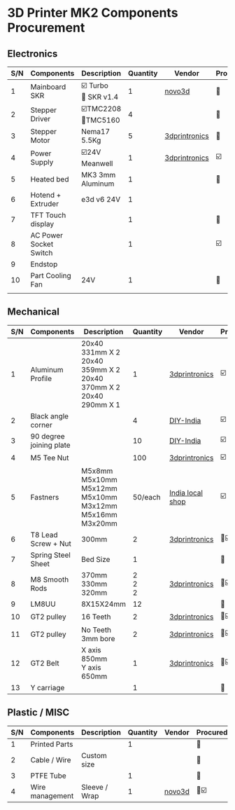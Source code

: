 # 3D Printer MK2 Components Procurement

## Electronics 

| S/N | Components | Description    | Quantity | Vendor | Procured |
|-----|------------|----------------|----------|--------|----------|
|  1  | Mainboard SKR | :ballot_box_with_check: Turbo <br>:white_square_button: SKR v1.4 | 1 | [novo3d](https://novo3d.in/) | :white_square_button: |
|  2  | Stepper Driver | :ballot_box_with_check:TMC2208 <br>:white_square_button:TMC5160 | 4 |        |:white_square_button:|
|  3  | Stepper Motor | Nema17 5.5Kg | 5 | [3dprintronics](https://www.3dprintronics.com/) |:white_square_button:|
|  4  | Power Supply | :ballot_box_with_check:24V Meanwell | 1 | [3dprintronics](https://www.3dprintronics.com/) |:ballot_box_with_check:|
| 5 | Heated bed | MK3 3mm Aluminum | 1 | |:white_square_button:|
| 6 | Hotend + Extruder | e3d v6 24V | 1 | ||
| 7 | TFT Touch display | | 1 | |:white_square_button:|
| 8 | AC Power Socket Switch | | 1 | |:ballot_box_with_check:|
| 9 | Endstop                | |  | ||
| 10 | Part Cooling Fan | 24V | 1 | |:white_square_button:|
|  |  |  |  | ||

## Mechanical 

| S/N | Components | Description    | Quantity | Vendor | Procured |
|-----|------------|----------------|----------|--------|----------|
|  1  | Aluminum Profile | 20x40 331mm X 2<br>20x40 359mm X 2<br>20x40 370mm X 2<br>20x40 290mm X 1 | 1 | [3dprintronics](https://www.3dprintronics.com/)              | :ballot_box_with_check: |
| 2 | Black angle corner |  | 4 | [DIY-India](https://www.diy-india.com/products/angle-corner-connector) | :ballot_box_with_check: |
| 3 | 90 degree joining plate |  | 10 | [DIY-India](https://www.diy-india.com/products/l-joining-plate) | :ballot_box_with_check: |
| 4 | M5 Tee Nut |  | 100 | [3dprintronics](https://www.3dprintronics.com/)              | :ballot_box_with_check: |
| 5 | Fastners | M5x8mm<br>M5x10mm<br>M5x12mm<br/>M5x10mm<br>M3x12mm<br/>M5x16mm<br/>M3x20mm<br/> | 50/each | [India local shop](https://indialocalshop.com/)              | :ballot_box_with_check: |
| 6 | T8 Lead Screw + Nut | 300mm | 2 | [3dprintronics](https://www.3dprintronics.com/) | :white_square_button::ballot_box_with_check: |
| 7 | Spring Steel Sheet | Bed Size | 1 |                                                              | :white_square_button: |
| 8 | M8 Smooth Rods | 370mm <br>330mm <br>320mm | 2 <br>2 <br>2 | [3dprintronics](https://www.3dprintronics.com/) | :white_square_button::ballot_box_with_check: |
| 9 | LM8UU | 8X15X24mm | 12 | | :white_square_button: |
| 10 | GT2 pulley | 16 Teeth | 2 | [3dprintronics](https://www.3dprintronics.com/) | :white_square_button::ballot_box_with_check: |
| 11 | GT2 pulley | No Teeth 3mm bore | 2 | [3dprintronics](https://www.3dprintronics.com/) | :white_square_button::ballot_box_with_check: |
| 12 | GT2 Belt | X axis 850mm <br>Y axis 650mm                                | 1 | [3dprintronics](https://www.3dprintronics.com/) | :white_square_button::ballot_box_with_check: |
| 13   | Y carriage |  | 1 | | :white_square_button: |

## Plastic / MISC 

| S/N | Components | Description    | Quantity | Vendor | Procured |
|-----|------------|----------------|----------|--------|----------|
|  1  | Printed Parts |  | 1 |  | :white_square_button: |
| 2 | Cable / Wire | Custom size |  | | :white_square_button: |
| 3 | PTFE Tube |  | 1 | | :white_square_button: |
| 4 | Wire management | Sleeve / Wrap | 1 | [novo3d](https://novo3d.in/) | :white_square_button::ballot_box_with_check: |
